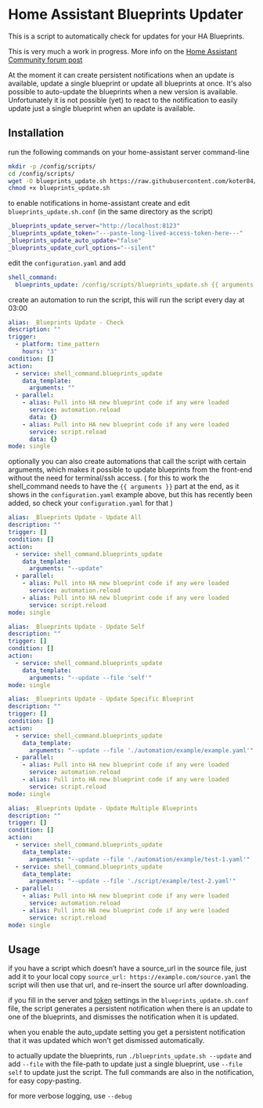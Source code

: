 Home Assistant Blueprints Updater
=================================

This is a script to automatically check for updates for your HA Blueprints.

This is very much a work in progress.
More info on the [Home Assistant Community forum post](https://community.home-assistant.io/t/allow-blueprint-upgrades/366939)

At the moment it can create persistent notifications when an update is available, update a single blueprint or update all blueprints at once. It's also possible to auto-update the blueprints when a new version is available.
Unfortunately it is not possible (yet) to react to the notification to easily update just a single blueprint when an update is available.

Installation
------------

run the following commands on your home-assistant server command-line
```bash
mkdir -p /config/scripts/
cd /config/scripts/
wget -O blueprints_update.sh https://raw.githubusercontent.com/koter84/HomeAssistant_Blueprints_Update/main/blueprints_update.sh
chmod +x blueprints_update.sh
```

to enable notifications in home-assistant create and edit `blueprints_update.sh.conf` (in the same directory as the script)
```bash
_blueprints_update_server="http://localhost:8123"
_blueprints_update_token="---paste-long-lived-access-token-here---"
_blueprints_update_auto_update="false"
_blueprints_update_curl_options="--silent"
```

edit the `configuration.yaml` and add
```yaml
shell_command:
  blueprints_update: /config/scripts/blueprints_update.sh {{ arguments }}
```

create an automation to run the script, this will run the script every day at 03:00
```yaml
alias: _Blueprints Update - Check
description: ""
trigger:
  - platform: time_pattern
    hours: "3"
condition: []
action:
  - service: shell_command.blueprints_update
    data_template:
      arguments: ""
  - parallel:
    - alias: Pull into HA new blueprint code if any were loaded
      service: automation.reload
      data: {}
    - alias: Pull into HA new blueprint code if any were loaded
      service: script.reload
      data: {}
mode: single
```

optionally you can also create automations that call the script with certain arguments, which makes it possible to update blueprints from the front-end without the need for terminal/ssh access.
( for this to work the shell_command needs to have the `{{ arguments }}` part at the end, as it shows in the `configuration.yaml` example above, but this has recently been added, so check your `configuration.yaml` for that )
```yaml
alias: _Blueprints Update - Update All
description: ""
trigger: []
condition: []
action:
  - service: shell_command.blueprints_update
    data_template:
      arguments: "--update"
  - parallel:
    - alias: Pull into HA new blueprint code if any were loaded
      service: automation.reload
    - alias: Pull into HA new blueprint code if any were loaded
      service: script.reload
mode: single

alias: _Blueprints Update - Update Self
description: ""
trigger: []
condition: []
action:
  - service: shell_command.blueprints_update
    data_template:
      arguments: "--update --file 'self'"
mode: single

alias: _Blueprints Update - Update Specific Blueprint
description: ""
trigger: []
condition: []
action:
  - service: shell_command.blueprints_update
    data_template:
      arguments: "--update --file './automation/example/example.yaml'"
  - parallel:
    - alias: Pull into HA new blueprint code if any were loaded
      service: automation.reload
    - alias: Pull into HA new blueprint code if any were loaded
      service: script.reload
mode: single

alias: _Blueprints Update - Update Multiple Blueprints
description: ""
trigger: []
condition: []
action:
  - service: shell_command.blueprints_update
    data_template:
      arguments: "--update --file './automation/example/test-1.yaml'"
  - service: shell_command.blueprints_update
    data_template:
      arguments: "--update --file './script/example/test-2.yaml'"
  - parallel:
    - alias: Pull into HA new blueprint code if any were loaded
      service: automation.reload
    - alias: Pull into HA new blueprint code if any were loaded
      service: script.reload
mode: single
```

Usage
-----

if you have a script which doesn’t have a source_url in the source file, just add it to your local copy `source_url: https://example.com/source.yaml` the script will then use that url, and re-insert the source url after downloading.

if you fill in the server and [token](https://developers.home-assistant.io/docs/auth_api/#long-lived-access-token) settings in the `blueprints_update.sh.conf` file, the script generates a persistent notification when there is an update to one of the blueprints, and dismisses the notification when it is updated.

when you enable the auto_update setting you get a persistent notification that it was updated which won't get dismissed automatically.

to actually update the blueprints, run `./blueprints_update.sh --update` and add `--file` with the file-path to update just a single blueprint, use `--file self` to update just the script. The full commands are also in the notification, for easy copy-pasting.

for more verbose logging, use `--debug`
